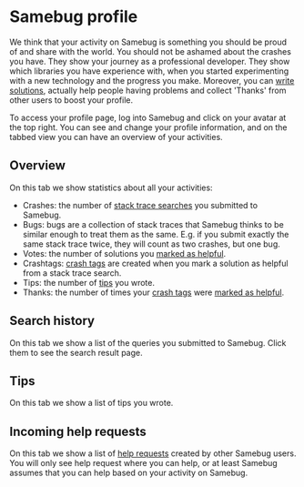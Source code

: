 # Samebug profile

We think that your activity on Samebug is something you should be proud of and share with the world.
You should not be ashamed about the crashes you have. They show your journey as a professional
developer. They show which libraries you have experience with, when you started
experimenting with a new technology and the progress you make.
Moreover, you can [write solutions](/guide/write-tip), actually help people having problems and collect
'Thanks' from other users to boost your profile.

To access your profile page, log into Samebug and click on your avatar at the top right. You can
see and change your profile information, and on the tabbed view you can have an overview of your activities.

## Overview

On this tab we show statistics about all your activities:

- Crashes: the number of [stack trace searches](/guide/search) you submitted to Samebug.
- Bugs: bugs are a collection of stack traces that Samebug thinks to be similar enough to treat them as the same.
E.g. if you submit exactly the same stack trace twice, they will count as two crashes, but one bug.
- Votes: the number of solutions you [marked as helpful](/guide/solution/rating-solutions).
- Crashtags: [crash tags](/guide/solution/crash-tag) are created when you mark a solution as helpful from a stack trace search.
- Tips: the number of [tips](/guide/write-tip) you wrote.
- Thanks: the number of times your [crash tags](/guide/solution/crash-tag) were [marked as helpful](/guide/solution/rating-solutions).

## Search history

On this tab we show a list of the queries you submitted to Samebug. Click them to see the search result page.

## Tips

On this tab we show a list of tips you wrote.

## Incoming help requests

On this tab we show a list of [help requests](/guide/help-requests) created by other Samebug users. You will
only see help request where you can help, or at least Samebug assumes that you can help based on your
activity on Samebug.
